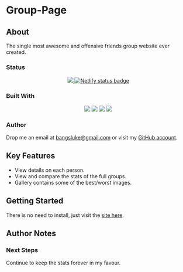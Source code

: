 # Group-Page

## About

The single most awesome and offensive friends group website ever created.

### Status

<!-- Project Badges -->
<p align="center">
  <a href="https://github.com/bangsluke/Group-Page" alt="Stable release version badge">
    <img src="https://img.shields.io/badge/version-1.1.0-blue)" />
  </a>
  <a href="https://group-page.netlify.app/#da39a3ee5e6b4b0d3255bfef95601890afd80709">
    <img src="https://api.netlify.com/api/v1/badges/bc7cec7f-69fb-4eb2-9e40-656c72c22272/deploy-status" alt="Netlify status badge" />
  </a>
</p>

<!-- Built With Badges -->

### Built With

<p align="center">
  <img src="https://img.shields.io/badge/HTML5-E34F26?style=for-the-badge&logo=html5&logoColor=white">
  <img src="https://img.shields.io/badge/JavaScript-F7DF1E?style=for-the-badge&logo=javascript&logoColor=black">
  <img src="https://img.shields.io/badge/CSS3-1572B6?style=for-the-badge&logo=css3&logoColor=white">
  <img src="https://img.shields.io/badge/Netlify-00C7B7?style=for-the-badge&logo=netlify&logoColor=whitek">
  <br>
</p>

### Author

Drop me an email at [bangsluke@gmail.com](mailto:bangsluke@gmail.com) or visit my [GitHub account](https://github.com/bangsluke).

## Key Features

- View details on each person.
- View and compare the stats of the full groups.
- Gallery contains some of the best/worst images.

## Getting Started

There is no need to install, just visit the [site here](https://group-page.netlify.app).

## Author Notes

### Next Steps

Continue to keep the stats forever in my favour.
